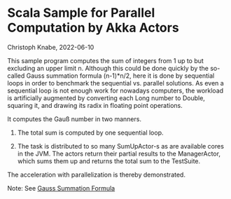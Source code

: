 Scala Sample for Parallel Computation by Akka Actors
====================================================

Christoph Knabe, 2022-06-10

This sample program computes the sum of integers from 1 up to but excluding an upper limit n.
Although this could be done quickly by the so-called Gauss summation formula (n-1)*n/2,
here it is done by sequential loops in order to benchmark the sequential vs. parallel solutions.
As even a sequential loop is not enough work for nowadays computers,
the workload is artificially augmented by converting each Long number
to Double, squaring it, and drawing its radix in floating point operations. 

It computes the Gauß number in two manners.

1) The total sum is computed by one sequential loop.

2) The task is distributed to so many SumUpActor-s as are available cores in the JVM. 
   The actors return their partial results to the ManagerActor, which sums them up and returns the total sum to the TestSuite.
   
The acceleration with parallelization is thereby demonstrated.

Note: See [Gauss Summation Formula](https://letstalkscience.ca/educational-resources/backgrounders/gauss-summation)